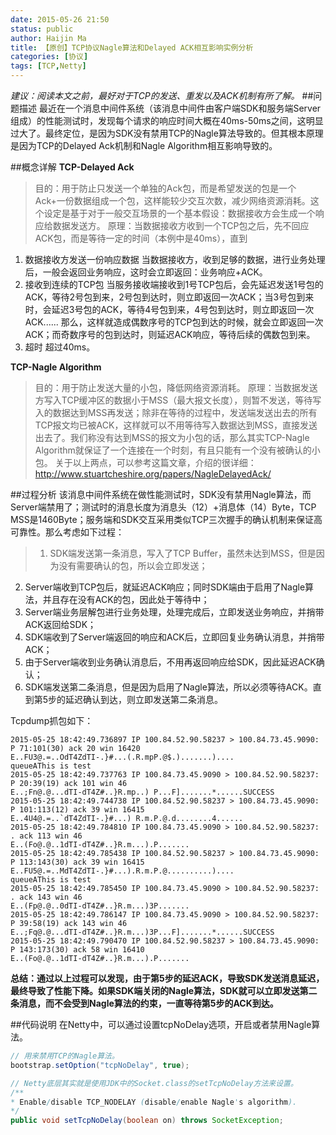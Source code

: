 ```yaml
---
date: 2015-05-26 21:50
status: public
author: Haijin Ma
title: 【原创】TCP协议Nagle算法和Delayed ACK相互影响实例分析
categories: [协议]
tags: [TCP,Netty]
---
```

*建议：阅读本文之前，最好对于TCP的发送、重发以及ACK机制有所了解。*
##问题描述
最近在一个消息中间件系统（该消息中间件由客户端SDK和服务端Server组成）的性能测试时，发现每个请求的响应时间大概在40ms-50ms之间，这明显过大了。最终定位，是因为SDK没有禁用TCP的Nagle算法导致的。但其根本原理是因为TCP的Delayed Ack机制和Nagle Algorithm相互影响导致的。

##概念详解
**TCP-Delayed Ack**
> 目的：用于防止只发送一个单独的Ack包，而是希望发送的包是一个Ack+一份数据组成一个包，这样能较少交互次数，减少网络资源消耗。这个设定是基于对于一般交互场景的一个基本假设：数据接收方会生成一个响应给数据发送方。
> 原理：当数据接收方收到一个TCP包之后，先不回应ACK包，而是等待一定的时间（本例中是40ms），直到
1. 数据接收方发送一份响应数据
当数据接收方，收到足够的数据，进行业务处理后，一般会返回业务响应，这时会立即返回：业务响应+ACK。
2. 接收到连续的TCP包
当服务接收端接收到1号TCP包后，会先延迟发送1号包的ACK，等待2号包到来，2号包到达时，则立即返回一次ACK；当3号包到来时，会延迟3号包的ACK，等待4号包到来，4号包到达时，则立即返回一次ACK......
那么，这样就造成偶数序号的TCP包到达的时候，就会立即返回一次ACK；而奇数序号的包到达时，则延迟ACK响应，等待后续的偶数包到来。
3. 超时
超过40ms。

**TCP-Nagle Algorithm**
> 目的：用于防止发送大量的小包，降低网络资源消耗。
> 原理：当数据发送方写入TCP缓冲区的数据小于MSS（最大报文长度），则暂不发送，等待写入的数据达到MSS再发送；除非在等待的过程中，发送端发送出去的所有TCP报文均已被ACK，这样就可以不用等待写入数据达到MSS，直接发送出去了。我们称没有达到MSS的报文为小包的话，那么其实TCP-Nagle Algorithm就保证了一个连接在一个时刻，有且只能有一个没有被确认的小包。
关于以上两点，可以参考这篇文章，介绍的很详细：http://www.stuartcheshire.org/papers/NagleDelayedAck/

##过程分析
该消息中间件系统在做性能测试时，SDK没有禁用Nagle算法，而Server端禁用了；测试时的消息长度为消息头（12）+消息体（14）Byte，TCP MSS是1460Byte；服务端和SDK交互采用类似TCP三次握手的确认机制来保证高可靠性。那么考虑如下过程：
> 1. SDK端发送第一条消息，写入了TCP Buffer，虽然未达到MSS，但是因为没有需要确认的包，所以会立即发送；
2. Server端收到TCP包后，就延迟ACK响应；同时SDK端由于启用了Nagle算法，并且存在没有ACK的包，因此处于等待中；
3. Server端业务层解包进行业务处理，处理完成后，立即发送业务响应，并捎带ACK返回给SDK；
4. SDK端收到了Server端返回的响应和ACK后，立即回复业务确认消息，并捎带ACK；
5. 由于Server端收到业务确认消息后，不用再返回响应给SDK，因此延迟ACK确认；
6. SDK端发送第二条消息，但是因为启用了Nagle算法，所以必须等待ACK。直到第5步的延迟确认到达，则立即发送第二条消息。

Tcpdump抓包如下：
```SHELL
2015-05-25 18:42:49.736897 IP 100.84.52.90.58237 > 100.84.73.45.9090: P 71:101(30) ack 20 win 16420
E..FU3@.=..OdT4ZdTI-.}#...(.R.mpP.@$.).......)....
queueAThis is test 
2015-05-25 18:42:49.737763 IP 100.84.73.45.9090 > 100.84.52.90.58237: P 20:39(19) ack 101 win 46
E..;Fn@.@...dTI-dT4Z#..}R.mp..)	P...F].......*......SUCCESS
2015-05-25 18:42:49.744738 IP 100.84.52.90.58237 > 100.84.73.45.9090: P 101:113(12) ack 39 win 16415
E..4U4@.=..`dT4ZdTI-.}#...)	R.m.P.@.d........4......
2015-05-25 18:42:49.784810 IP 100.84.73.45.9090 > 100.84.52.90.58237: . ack 113 win 46
E..(Fo@.@..1dTI-dT4Z#..}R.m...).P.......
2015-05-25 18:42:49.785438 IP 100.84.52.90.58237 > 100.84.73.45.9090: P 113:143(30) ack 39 win 16415
E..FU5@.=..MdT4ZdTI-.}#...).R.m.P.@..........)....
queueAThis is test 
2015-05-25 18:42:49.785450 IP 100.84.73.45.9090 > 100.84.52.90.58237: . ack 143 win 46
E..(Fp@.@..0dTI-dT4Z#..}R.m...)3P.......
2015-05-25 18:42:49.786147 IP 100.84.73.45.9090 > 100.84.52.90.58237: P 39:58(19) ack 143 win 46
E..;Fq@.@...dTI-dT4Z#..}R.m...)3P...F].......*......SUCCESS
2015-05-25 18:42:49.790470 IP 100.84.52.90.58237 > 100.84.73.45.9090: P 143:173(30) ack 58 win 16410
E..(Fo@.@..1dTI-dT4Z#..}R.m...).P.......
```

**总结：通过以上过程可以发现，由于第5步的延迟ACK，导致SDK发送消息延迟，最终导致了性能下降。如果SDK端关闭的Nagle算法，SDK就可以立即发送第二条消息，而不会受到Nagle算法的约束，一直等待第5步的ACK到达。**

##代码说明
在Netty中，可以通过设置tcpNoDelay选项，开启或者禁用Nagle算法。
```JAVA
// 用来禁用TCP的Nagle算法。
bootstrap.setOption("tcpNoDelay", true);

// Netty底层其实就是使用JDK中的Socket.class的setTcpNoDelay方法来设置。
/**
* Enable/disable TCP_NODELAY (disable/enable Nagle's algorithm).
*/
public void setTcpNoDelay(boolean on) throws SocketException;
```